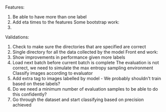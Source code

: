 Features:
  1. Be able to have more than one label
  2. Add eta times to the features
Some bootstrap work:
  1. 
Validations:
  1. Check to make sure the directories that are specified are correct
  2. Single directory for all the data collected by the model
Front end work:
  1. Show improvements in performance given more labels
  2. Load next batch before current batch is complete
The evaluation is not correct, we need to simulate the max entropy sampling environment
Classify images according to evaluator
  1. Add extra tag to images labelled by model
    - We probably shouldn't train based on these labels?
  2. Do we need a minimum number of evaluation samples to be able to do this confidently?
  3. Go through the dataset and start classifying based on precision achieved
